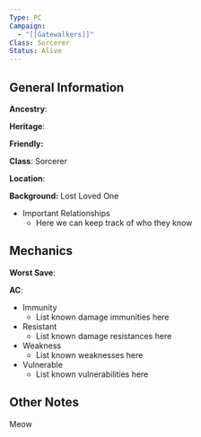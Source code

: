 ```yaml
---
Type: PC
Campaign:
  - "[[Gatewalkers]]"
Class: Sorcerer
Status: Alive
---
```

## General Information

**Ancestry**:

**Heritage**:

**Friendly:**

**Class**: Sorcerer

**Location**:

**Background:** Lost Loved One

- Important Relationships
    - Here we can keep track of who they know

## Mechanics

**Worst Save**:

**AC**:

- Immunity
    - List known damage immunities here
- Resistant
    - List known damage resistances here
- Weakness
    - List known weaknesses here
- Vulnerable
    - List known vulnerabilities here

## Other Notes

Meow